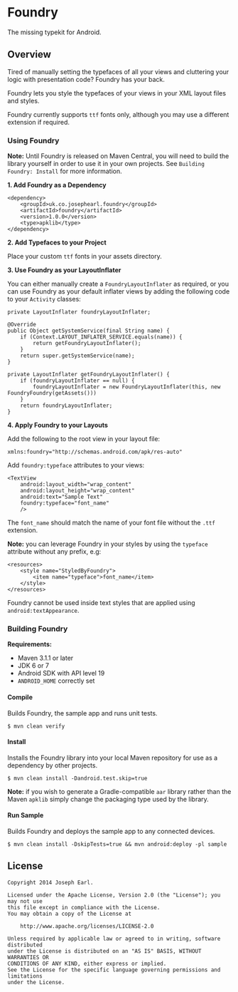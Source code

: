 # Foundry

The missing typekit for Android.

## Overview

Tired of manually setting the typefaces of all your views and cluttering your logic with presentation code? Foundry has your back. 

Foundry lets you style the typefaces of your views in your XML layout files and styles.

Foundry currently supports `ttf` fonts only, although you may use a different extension if required.

### Using Foundry

**Note:** Until Foundry is released on Maven Central, you will need to build the library yourself in order to use it in your own projects. See `Building Foundry: Install` for more information.

**1. Add Foundry as a Dependency**

	<dependency>
	    <groupId>uk.co.josephearl.foundry</groupId>
	    <artifactId>foundry</artifactId>
	    <version>1.0.0</version>
	    <type>apklib</type>
	</dependency>
	
**2. Add Typefaces to your Project**

Place your custom `ttf` fonts in your assets directory.

**3. Use Foundry as your LayoutInflater**

You can either manually create a `FoundryLayoutInflater` as required, or you can use Foundry as your default inflater views by adding the following code to your `Activity` classes:

	private LayoutInflater foundryLayoutInflater;

	@Override
	public Object getSystemService(final String name) {
	    if (Context.LAYOUT_INFLATER_SERVICE.equals(name)) {
	    	return getFoundryLayoutInflater();
	    }
	    return super.getSystemService(name);
	}
	
	private LayoutInflater getFoundryLayoutInflater() {
	    if (foundryLayoutInflater == null) {
	        foundryLayoutInflater = new FoundryLayoutInflater(this, new FoundryFoundry(getAssets()))
	    }
	    return foundryLayoutInflater;
	}
	
	
**4. Apply Foundry to your Layouts**

Add the following to the root view in your layout file:

	xmlns:foundry="http://schemas.android.com/apk/res-auto"
	
Add `foundry:typeface` attributes to your views:

	<TextView
	    android:layout_width="wrap_content"
	    android:layout_height="wrap_content"
	    android:text="Sample Text"
	    foundry:typeface="font_name"
	    />
	    
The `font_name` should match the name of your font file without the `.ttf` extension.

**Note:** you can leverage Foundry in your styles by using the `typeface` attribute without any prefix, e.g:

	<resources>
	    <style name="StyledByFoundry">
	        <item name="typeface">font_name</item>
	    </style>
	</resources>
	
Foundry cannot be used inside text styles that are applied using `android:textAppearance`.

### Building Foundry

**Requirements:**

* Maven 3.1.1 or later
* JDK 6 or 7
* Android SDK with API level 19
* `ANDROID_HOME` correctly set

#### Compile

Builds Foundry, the sample app and runs unit tests.

	$ mvn clean verify
	
#### Install

Installs the Foundry library into your local Maven repository for use as a dependency by other projects.

	$ mvn clean install -Dandroid.test.skip=true

**Note:** if you wish to generate a Gradle-compatible `aar` library rather than the Maven `apklib` simply change the packaging type used by the library.
	
#### Run Sample

Builds Foundry and deploys the sample app to any connected devices.

	$ mvn clean install -DskipTests=true && mvn android:deploy -pl sample
	
## License

	Copyright 2014 Joseph Earl.

	Licensed under the Apache License, Version 2.0 (the "License"); you may not use 
	this file except in compliance with the License.
	You may obtain a copy of the License at

        http://www.apache.org/licenses/LICENSE-2.0

	Unless required by applicable law or agreed to in writing, software distributed
	under the License is distributed on an "AS IS" BASIS, WITHOUT WARRANTIES OR 
	CONDITIONS OF ANY KIND, either express or implied.
	See the License for the specific language governing permissions and limitations
	under the License.
